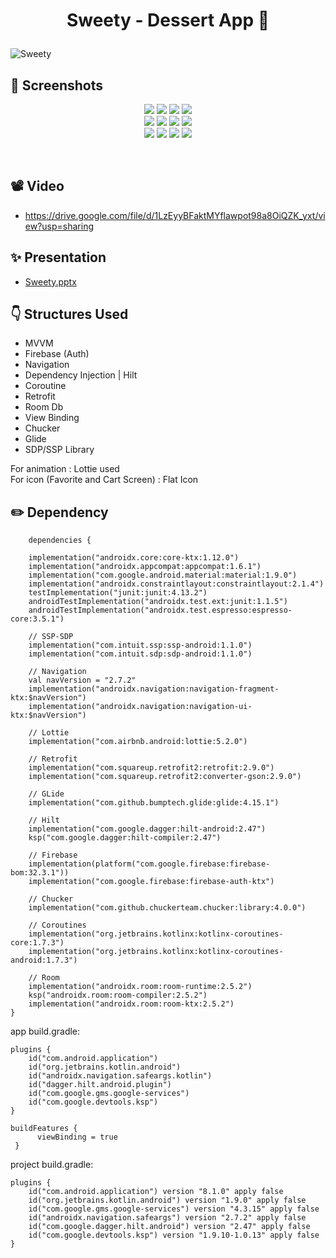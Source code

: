 # <p align="center"> Sweety - Dessert App 🍰 </p>

![Sweety](https://github.com/TugceAras/Sweety/assets/79931228/88a2c30e-a598-45b1-8ea5-c2149676f5c0)


<!-- Screenshots -->
## 📸 Screenshots
<p align="center">
  <img src="https://github.com/TugceAras/Sweety/assets/79931228/92b384e8-58ec-4825-b771-fc811ac6ce5e"/>
  <img src="https://github.com/TugceAras/Sweety/assets/79931228/8d905e32-2174-4de8-a0f7-d305f39b0180"/> 
  <img src="https://github.com/TugceAras/Sweety/assets/79931228/42027d44-b13f-4717-9e5c-fef96976d408"/> 
  <img src="https://github.com/TugceAras/Sweety/assets/79931228/5eec328c-2ea2-4c95-8477-0a177accc7f0"/> <br>
  <img src="https://github.com/TugceAras/Sweety/assets/79931228/42088cce-1a4f-47dc-8357-5e684a59a22b"/>
  <img src="https://github.com/TugceAras/Sweety/assets/79931228/a27b72c1-f06b-457f-89ff-336db57a66f2"/>
  <img src="https://github.com/TugceAras/Sweety/assets/79931228/c258a788-39eb-48c4-ac2f-2e1753dba2cc"/>
  <img src="https://github.com/TugceAras/Sweety/assets/79931228/5b9355ed-a423-4a27-83a3-b640c2bb56c6"/> <br>
  <img src="https://github.com/TugceAras/Sweety/assets/79931228/52ccd3e8-fd7b-4567-8bdc-649b727eeece"/>
  <img src="https://github.com/TugceAras/Sweety/assets/79931228/134e32f4-9acb-4be9-ac83-b78d764942f8"/>
  <img src="https://github.com/TugceAras/Sweety/assets/79931228/e05c08ed-3b81-4906-ae89-2c0d8b611bd5"/>
  <img src="https://github.com/TugceAras/Sweety/assets/79931228/b6861320-dc51-4280-ad02-c5ad86d6be51"/>
</p>

<br>

## 📽 Video
- https://drive.google.com/file/d/1LzEyyBFaktMYflawpot98a8OiQZK_yxt/view?usp=sharing

## ✨ Presentation
- [Sweety.pptx](https://github.com/TugceAras/Sweety/files/12705142/Sweety.pptx)

<!-- Technologies -->
## :point_down: Structures Used
- MVVM
- Firebase (Auth)
- Navigation
- Dependency Injection | Hilt
- Coroutine
- Retrofit
- Room Db
- View Binding 
- Chucker
- Glide
- SDP/SSP Library

For animation : Lottie used
<br> 
For icon (Favorite and Cart Screen) : Flat Icon 

## :pencil2: Dependency
```
    dependencies {

    implementation("androidx.core:core-ktx:1.12.0")
    implementation("androidx.appcompat:appcompat:1.6.1")
    implementation("com.google.android.material:material:1.9.0")
    implementation("androidx.constraintlayout:constraintlayout:2.1.4")
    testImplementation("junit:junit:4.13.2")
    androidTestImplementation("androidx.test.ext:junit:1.1.5")
    androidTestImplementation("androidx.test.espresso:espresso-core:3.5.1")

    // SSP-SDP
    implementation("com.intuit.ssp:ssp-android:1.1.0")
    implementation("com.intuit.sdp:sdp-android:1.1.0")

    // Navigation
    val navVersion = "2.7.2"
    implementation("androidx.navigation:navigation-fragment-ktx:$navVersion")
    implementation("androidx.navigation:navigation-ui-ktx:$navVersion")

    // Lottie
    implementation("com.airbnb.android:lottie:5.2.0")

    // Retrofit
    implementation("com.squareup.retrofit2:retrofit:2.9.0")
    implementation("com.squareup.retrofit2:converter-gson:2.9.0")

    // GLide
    implementation("com.github.bumptech.glide:glide:4.15.1")

    // Hilt
    implementation("com.google.dagger:hilt-android:2.47")
    ksp("com.google.dagger:hilt-compiler:2.47")

    // Firebase
    implementation(platform("com.google.firebase:firebase-bom:32.3.1"))
    implementation("com.google.firebase:firebase-auth-ktx")

    // Chucker
    implementation("com.github.chuckerteam.chucker:library:4.0.0")

    // Coroutines
    implementation("org.jetbrains.kotlinx:kotlinx-coroutines-core:1.7.3")
    implementation("org.jetbrains.kotlinx:kotlinx-coroutines-android:1.7.3")

    // Room
    implementation("androidx.room:room-runtime:2.5.2")
    ksp("androidx.room:room-compiler:2.5.2")
    implementation("androidx.room:room-ktx:2.5.2")
}
```

app build.gradle:

```
plugins {
    id("com.android.application")
    id("org.jetbrains.kotlin.android")
    id("androidx.navigation.safeargs.kotlin")
    id("dagger.hilt.android.plugin")
    id("com.google.gms.google-services")
    id("com.google.devtools.ksp")
}

buildFeatures {
      viewBinding = true
 }
```
project build.gradle:

```
plugins {
    id("com.android.application") version "8.1.0" apply false
    id("org.jetbrains.kotlin.android") version "1.9.0" apply false
    id("com.google.gms.google-services") version "4.3.15" apply false
    id("androidx.navigation.safeargs") version "2.7.2" apply false
    id("com.google.dagger.hilt.android") version "2.47" apply false
    id("com.google.devtools.ksp") version "1.9.10-1.0.13" apply false
}
```


